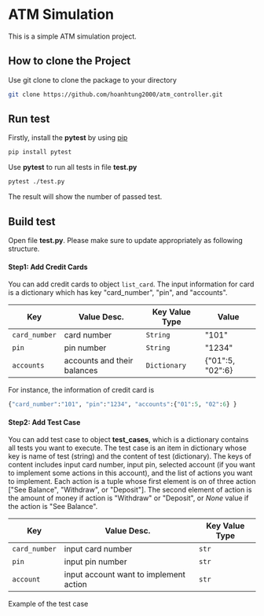 # ATM Simulation

This is a simple ATM simulation project.

## How to clone the Project

Use git clone to clone the package to your directory 

```bash
git clone https://github.com/hoanhtung2000/atm_controller.git
```

## Run test

Firstly, install the __pytest__ by using [pip](https://pip.pypa.io/en/stable/)

```bash
pip install pytest
```

Use __pytest__ to run all tests in file __test.py__

```bash
pytest ./test.py
```
The result will show the number of passed test.

## Build test

Open file __test.py__. Please make sure to update appropriately as following structure.

#### Step1: Add Credit Cards
You can add credit cards to object  ``list_card``. The input information for card is a dictionary which has key "card_number", "pin", and "accounts".

| Key | Value Desc. | Key Value Type | Value |
| -------- | -------- | -------- | ------- |
| `card_number` | card number | `String` | "101" |
| `pin` | pin number | `String` | "1234" |
| `accounts` | accounts and their balances | `Dictionary` | {"01":5, "02":6} |

For instance, the information of credit card is

```python
{"card_number":"101", "pin":"1234", "accounts":{"01":5, "02":6} }
```

#### Step2: Add Test Case

You can add test case to object **test_cases**, which is a dictionary contains all tests you want to execute. The test case is an item in dictionary whose key is name of test (string) and the content of test (dictionary). The keys of content includes input card number, input pin, selected account (if you want to implement some actions in this account), and the list of actions you want to implement. Each action is a tuple whose first element is on of three action ["See Balance", "Withdraw", or "Deposit"]. The second element of action is the amount of money if action is "Withdraw" or "Deposit", or *None* value if the action is "See Balance".

| Key | Value Desc. | Key Value Type | 
| -------- | -------- | -------- |
| `card_number` | input card number | `str` | 
| `pin` | input pin number | `str` |
| `account` | input account want to implement action | `str` |

Example of the test case 
